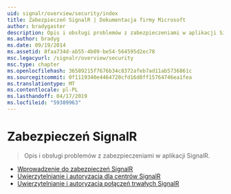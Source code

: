 ```yaml
---
uid: signalr/overview/security/index
title: Zabezpieczeń SignalR | Dokumentacja firmy Microsoft
author: bradygaster
description: Opis i obsługi problemów z zabezpieczeniami w aplikacji SignalR.
ms.author: bradyg
ms.date: 09/19/2014
ms.assetid: 8faa734d-ab55-4b09-be54-564595d2ec78
msc.legacyurl: /signalr/overview/security
msc.type: chapter
ms.openlocfilehash: 36589215f7676b34c8372afeb7ad11ab5736861c
ms.sourcegitcommit: 0f1119340e4464720cfd16d0ff15764746ea1fea
ms.translationtype: MT
ms.contentlocale: pl-PL
ms.lasthandoff: 04/17/2019
ms.locfileid: "59389963"
---
```

# <a name="signalr-security"></a>Zabezpieczeń SignalR

> Opis i obsługi problemów z zabezpieczeniami w aplikacji SignalR.


- [Wprowadzenie do zabezpieczeń SignalR](introduction-to-security.md)
- [Uwierzytelnianie i autoryzacja dla centrów SignalR](hub-authorization.md)
- [Uwierzytelnianie i autoryzacja połączeń trwałych SignalR](persistent-connection-authorization.md)
